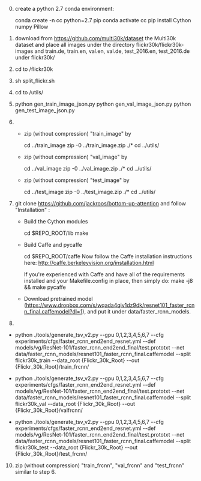 0. create a python 2.7 conda environment:

   conda create -n cc python=2.7 pip
   conda activate cc
   pip install Cython numpy Pillow

1. download from https://github.com/multi30k/dataset the Multi30k dataset and place all images under the 
   directory flickr30k/flickr30k-images and train.de, train.en, val.en, val.de, test_2016.en, test_2016.de
   under flickr30k/
   
2. cd to /flickr30k

3. sh split_flickr.sh

4. cd to /utils/

5. python gen_train_image_json.py
   python gen_val_image_json.py
   python gen_test_image_json.py


6. 
   - zip (without compression) "train_image" by
   
      cd ../train_image
      zip -0 ../train_image.zip ./*
      cd ../utils/
   
   - zip (without compression) "val_image" by
   
      cd ../val_image
      zip -0 ../val_image.zip ./*
      cd ../utils/

   - zip (without compression) "test_image" by
   
      cd ../test_image
      zip -0 ../test_image.zip ./*
      cd ../utils/   
   
   
   
7. git clone https://github.com/jackroos/bottom-up-attention and follow "Installation" :

   - Build the Cython modules

      cd $REPO_ROOT/lib
         make
   
   - Build Caffe and pycaffe

      cd $REPO_ROOT/caffe
         Now follow the Caffe installation instructions here:
         http://caffe.berkeleyvision.org/installation.html

      If you're experienced with Caffe and have all of the requirements installed
      and your Makefile.config in place, then simply do:
      make -j8 && make pycaffe
   
   - Download pretrained model (https://www.dropbox.com/s/wqada4qiv1dz9dk/resnet101_faster_rcnn_final.caffemodel?dl=1), and put it under data/faster_rcnn_models.
   
9. 

   - python ./tools/generate_tsv_v2.py --gpu 0,1,2,3,4,5,6,7 --cfg experiments/cfgs/faster_rcnn_end2end_resnet.yml --def models/vg/ResNet-101/faster_rcnn_end2end_final/test.prototxt --net data/faster_rcnn_models/resnet101_faster_rcnn_final.caffemodel --split flickr30k_train --data_root {Flickr_30k_Root} --out {Flickr_30k_Root}/train_frcnn/

   - python ./tools/generate_tsv_v2.py --gpu 0,1,2,3,4,5,6,7 --cfg experiments/cfgs/faster_rcnn_end2end_resnet.yml --def models/vg/ResNet-101/faster_rcnn_end2end_final/test.prototxt --net data/faster_rcnn_models/resnet101_faster_rcnn_final.caffemodel --split flickr30k_val --data_root {Flickr_30k_Root} --out {Flickr_30k_Root}/valfrcnn/

   - python ./tools/generate_tsv_v2.py --gpu 0,1,2,3,4,5,6,7 --cfg experiments/cfgs/faster_rcnn_end2end_resnet.yml --def models/vg/ResNet-101/faster_rcnn_end2end_final/test.prototxt --net data/faster_rcnn_models/resnet101_faster_rcnn_final.caffemodel --split flickr30k_test --data_root {Flickr_30k_Root} --out {Flickr_30k_Root}/test_frcnn/


10. zip (without compression) "train_frcnn", "val_frcnn" and "test_frcnn" similar to step 6.
